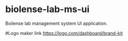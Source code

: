 # biolense-lab-ms-ui
Boilense lab management system UI application.

#Logo maker link
https://logo.com/dashboard/brand-kit

